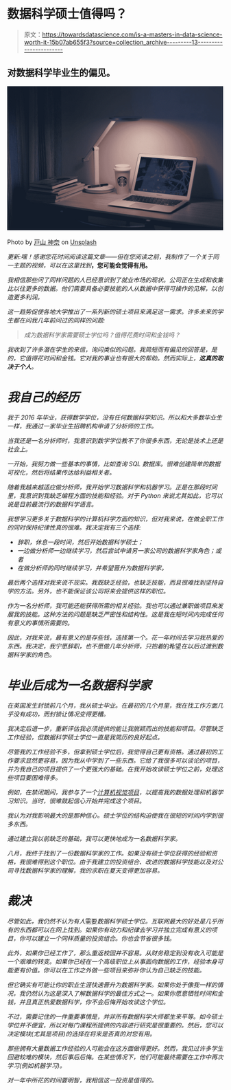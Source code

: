 # 数据科学硕士值得吗？

> 原文：<https://towardsdatascience.com/is-a-masters-in-data-science-worth-it-15b07ab655f3?source=collection_archive---------13----------------------->

## 对数据科学毕业生的偏见。

![](img/10954bed707a1ef83b29e10040a051b5.png)

Photo by [戸山 神奈](https://unsplash.com/@toyamakanna?utm_source=medium&utm_medium=referral) on [Unsplash](https://unsplash.com?utm_source=medium&utm_medium=referral)

*更新:嘿！感谢您花时间阅读这篇文章——但在您阅读之前，我制作了一个关于同一主题的视频，可以在这里找到*[](https://youtu.be/D8qpvE-bpOM)**，您可能会觉得有用。**

*我相信那些问了同样问题的人已经意识到了就业市场的现状。公司正在生成和收集比以往更多的数据。他们需要具备必要技能的人从数据中获得可操作的见解，以创造更多利润。*

*这一趋势促使各地大学推出了一系列新的硕士项目来满足这一需求。许多未来的学生都在问我几年前问过的同样的问题:*

> *成为数据科学家需要硕士学位吗？值得花费时间和金钱吗？*

*我收到了许多潜在学生的来信，询问类似的问题。我简短而有偏见的回答是，是的，它值得花时间和金钱。它对我的事业也有很大的帮助。然而实际上，**这真的取决于个人**。*

# *我自己的经历*

*我于 2016 年毕业，获得数学学位，没有任何数据科学知识。所以和大多数毕业生一样，我通过一家毕业生招聘机构申请了分析师的工作。*

*当我还是一名分析师时，我意识到数学学位教不了你很多东西，无论是技术上还是社会上。*

*一开始，我努力做一些基本的事情，比如查询 SQL 数据库。很难创建简单的数据可视化，然后将结果传达给利益相关者。*

*随着我越来越适应做分析师，我开始学习数据科学和机器学习。正是在那段时间里，我意识到我缺乏编程方面的技能和经验。对于 Python 来说尤其如此，它可以说是目前最流行的数据科学语言。*

*我想学习更多关于数据科学的计算机科学方面的知识，但对我来说，在做全职工作的同时保持纪律性真的很难。我决定我有三个选择:*

*   *辞职，休息一段时间，然后开始数据科学硕士；*
*   *一边做分析师一边继续学习，然后尝试申请另一家公司的数据科学家角色；或者*
*   *在做分析师的同时继续学习，并希望晋升为数据科学家。*

*最后两个选择对我来说不现实。我既缺乏经验，也缺乏技能，而且很难找到坚持自学的方法。另外，也不能保证该公司将来会提供这样的职位。*

*作为一名分析师，我可能还能获得所需的相关经验。我也可以通过兼职做项目来发展我的技能。这种方法的问题是缺乏严密性和结构性。这是我在短时间内完成任何有意义的事情所需要的。*

*因此，对我来说，最有意义的是存些钱，选择第一个。花一年时间去学习我热爱的东西。我决定，我宁愿辞职，也不愿做几年分析师，只抱着*的希望*在以后过渡到数据科学家的角色。*

# *毕业后成为一名数据科学家*

*在英国发生封锁前几个月，我从硕士毕业。在最初的几个月里，我在找工作方面几乎没有成功，而封锁让情况变得更糟。*

*我决定后退一步，重新评估我必须提供的能让我脱颖而出的技能和项目。尽管缺乏工作经验，但数据科学硕士学位一直是我简历的良好起点。*

*尽管我的工作经验不多，但拿到硕士学位后，我觉得自己更有资格。通过最初的工作要求显然更容易，因为我从中学到了一些东西。它给了我很多可以谈论的项目，并为我自己的项目提供了一个更强大的基础。在我开始攻读硕士学位之前，处理这些项目要困难得多。*

*例如，在禁闭期间，我参与了一个[计算机视觉项目](https://github.com/LeonLok/Multi-Camera-Live-Object-Tracking/)，以提高我的数据处理和机器学习知识。当时，很难鼓起信心开始并完成这个项目。*

*我认为对我影响最大的是那种信心。硕士学位的结构迫使我在很短的时间内学到很多东西。*

*通过建立我以前缺乏的基础，我可以更快地成为一名数据科学家。*

*八月，我终于找到了一份数据科学家的工作。如果没有硕士学位获得的经验和资格，我很难得到这个职位。由于我建立的投资组合、改进的数据科学技能以及对公司寻找数据科学家的理解，我的求职在夏天变得更加容易。*

# *裁决*

*尽管如此，我仍然不认为有人*需要*数据科学硕士学位。互联网最大的好处是几乎所有的东西都可以在网上找到。如果你有动力和纪律去学习并独立完成有意义的项目，你可以建立一个同样质量的投资组合。你也会节省很多钱。*

*此外，如果你已经工作了，那么重返校园并不容易。从财务稳定到没有收入可能是一个艰难的转变。如果你已经在一个高级职位上从事面向数据的工作，经验本身可能更有价值。你可以在工作之外做一些项目来弥补你认为自己缺乏的技能。*

*但它确实有可能让你的职业生涯快速晋升为数据科学家。如果你处于像我一样的情况，我仍然认为这是深入了解数据科学的最佳方式之一。如果你愿意牺牲时间和金钱，并且真正热爱数据科学，你不会后悔开始攻读这个学位。*

*不过，需要记住的一件重要事情是，并非所有数据科学大师都生来平等。如今硕士学位并不便宜，所以对每门课程所提供的内容进行研究是很重要的。然后，您可以决定模块(尤其是项目)的选择在将来是否真的对您有用。*

*那些拥有大量数据工作经验的人可能会在这方面做得更好。然而，我见过许多学生回避较难的模块，然后事后后悔。在某些情况下，他们可能最终需要在工作中再次学习(例如机器学习)。*

*对一年中所花的时间要明智，我相信这一投资是值得的。*
